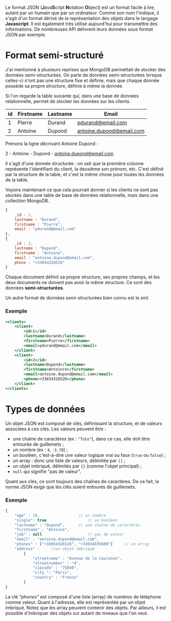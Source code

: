 Le format JSON (**J**ava**S**cript **N**otation **O**bject) est un format facile à lire, autant par un humain que par un ordinateur. Comme son nom l'indique, il s'agit d'un format dérivé de la représentation des objets dans le langage **Javascript**. Il est également très utilisé aujourd'hui pour transmettre des informations. De nombreuses API délivrent leurs données sous format JSON par exemple.

# Format semi-structuré

J'ai mentionné à plusieurs reprises que MongoDB permettait de stocker des données semi-structurées. On parle de données semi-structurées lorsque celles-ci n'ont pas une structure fixe et définie, mais que chaque donnée possède sa propre structure, définie à même la donnée.

Si l'on regarde la table suivante qui, dans une base de données relationnelle, permet de stocker les données sur les clients.

|id|Firstname|Lastname|Email|
|---|---|-----|-----|
1|Pierre|Durand|pdurand@email.com|
2|Antoine|Dupond|antoine.dupond@email.com|

Prenons la ligne décrivant Antoine Dupond : 

2 - Antoine - Dupond - antoine.dupond@email.com 

Il s'agit d'une donnée structurée : on sait que la première colonne représente l'identifiant du client, la deuxième son prénom, etc. C'est définit par la structure de la table, et c'est la même chose pour toutes les données de la table.

Voyons maintenant ce que cela pourrait donner si les clients ne sont pas stockés dans une table de base de données relationnelle, mais dans une collection MongoDB.

```javascript
{
	_id : 1,
	lastname : "Durand",
	firstname : "Pierre",
	email : "pdurand@email.com"
},
{
	_id : 2,
	lastname : "Dupond",
	firstname : "Antoine",
	email : "antoine.dupond@email.com",
	phone : "+33654326526"
}
```

Chaque document définit sa propre structure, ses propres champs, et les deux documents ne doivent pas avoir la même structure. Ce sont des données **semi-structurées**.

Un autre format de données semi-structurées bien connu est le *xml*.

### Exemple

```xml
<clients>
	<client>
		<id>1</id>
		<lastname>Durand</lastname>
		<firstname>Pierre</firstname>
		<email>pdurand@email.com</email>
	</client>
	<client>
		<id>2</id>
		<lastname>Dupond</lastname>
		<firstname>Antoinre</firstname>
		<email>antoine.dupond@email.com</email>
		<phone>+33654326526</phone>
	</client>
</clients>
```

# Types de données

Un objet JSON est composé de clés, définissant la structure, et de valeurs associées à ces clés. Les valeurs peuvent être :

- une chaîne de caractères (ex : ```"Toto"```), dans ce cas, elle doit être entourée de guillemets ;
- un nombre (ex : ```4```, ```-3.78```) ;
- un booléen, c'est-à-dire une valeur logique vrai ou faux (```true``` ou ```false```) ;
- un array : donc une liste de valeurs, délimitée par ```[]``` ;
- un objet imbriqué, délimités par ```{}``` (comme l'objet principal) ;
- ```null``` qui signifie "pas de valeur".

Quant aux clés, ce sont toujours des chaînes de caractères. De ce fait, la norme JSON exige que les clés soient entourés de guillemets.

### Exemple

```javascript
{
	"age" : 19,					// un nombre
	"single": true					// un booléen
	"lastname" : "Dupond", 		// une chaîne de caractères
	"firstname" : "Antoine",
	"job" : null					// pas de valeur
	"email" : "antoine.dupond@email.com",
	"phones" : ["+33654326526", "+33834835609"]		// un array
	"address" :		//un objet imbriqué
		{
			"streetname" : "Avenue de la Couronne",
			"streetnumber" : "4",
			"zipcode" : "75040",
			"city ": "Paris",
			"country" : "France"
		}
}
```
La clé *"phones"* est composé d'une liste (array) de numéros de téléphone comme valeur. Quant à l'adresse, elle est représentée par un objet imbriqué. Notez que les array peuvent contenir des objets. Par ailleurs, il est possible d'imbriquer des objets sur autant de niveaux que l'on veut.